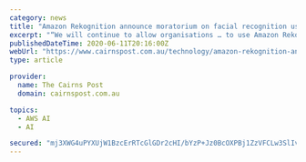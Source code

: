 ```yaml
---
category: news
title: "Amazon Rekognition announce moratorium on facial recognition use by police"
excerpt: "“We will continue to allow organisations … to use Amazon Rekognition to help rescue human trafficking victims and reunite missing children with their families. “We’ve advocated that ..."
publishedDateTime: 2020-06-11T20:16:00Z
webUrl: "https://www.cairnspost.com.au/technology/amazon-rekognition-announce-moratorium-on-facial-recognition-use-by-police/news-story/a3b6a329af715f494f6946ac6baef74a"
type: article

provider:
  name: The Cairns Post
  domain: cairnspost.com.au

topics:
  - AWS AI
  - AI

secured: "mj3XWG4uPYXUjW1BzcErRTcGlGDr2cHI/bYzP+Jz0BcOXPBj1ZzVFCLw3SlIvNg3yQkMwnpNLUYvLB+nhoxHus6QT1d2pjwtnQwT3FpAJBtypV738Bp8ac26fqK0CBA5F0mcVq5zWPIc8w9eJqB7lOdIdpaaEuT2pH4jt1mSjvJ9otGSjiblbRVqeKYPoiwvpiqIPq0Zsshnn58QjMRMX9ZtF2a9+QH5GVoAPWnRzBrj3T83S+40/NBSgR5sp4OEI0VQMEdef5SkV0VoAbKTA844ye7q31udgnMTkrASx3dQNoYchk8NPzJeKixerxw3+jdCfu58WwhR7aNdtayyIA==;v+AuRKcEBV7eisedFH+ZdA=="
---
```


